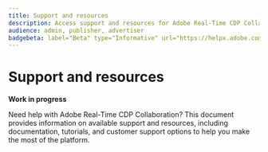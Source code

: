 ```yaml
---
title: Support and resources
description: Access support and resources for Adobe Real-Time CDP Collaboration
audience: admin, publisher, advertiser
badgebeta: label="Beta" type="Informative" url="https://helpx.adobe.com/legal/product-descriptions/real-time-customer-data-platform-b2b-edition-prime-and-ultimate-packages.html newtab=true"
---
```


# Support and resources

**Work in progress**

Need help with Adobe Real-Time CDP Collaboration? This document provides information on available support and resources, including documentation, tutorials, and customer support options to help you make the most of the platform.

